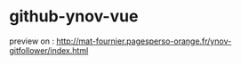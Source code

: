 # github-ynov-vue

preview on : http://mat-fournier.pagesperso-orange.fr/ynov-gitfollower/index.html